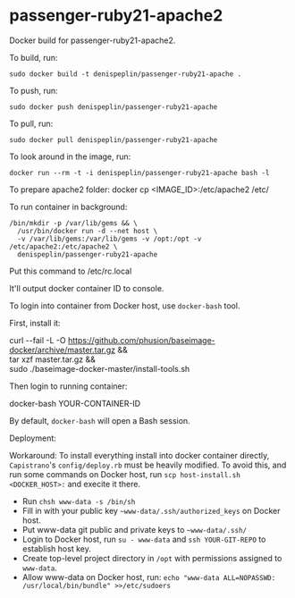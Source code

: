 passenger-ruby21-apache2
========================

Docker build for passenger-ruby21-apache2.

To build, run:

    sudo docker build -t denispeplin/passenger-ruby21-apache .

To push, run:

    sudo docker push denispeplin/passenger-ruby21-apache

To pull, run:

    sudo docker pull denispeplin/passenger-ruby21-apache

To look around in the image, run:

    docker run --rm -t -i denispeplin/passenger-ruby21-apache bash -l

To prepare apache2 folder:
    docker cp <IMAGE_ID>:/etc/apache2 /etc/

To run container in background:

    /bin/mkdir -p /var/lib/gems && \
      /usr/bin/docker run -d --net host \
      -v /var/lib/gems:/var/lib/gems -v /opt:/opt -v /etc/apache2:/etc/apache2 \
      denispeplin/passenger-ruby21-apache

Put this command to /etc/rc.local

It'll output docker container ID to console.

To login into container from Docker host, use `docker-bash` tool.

First, install it:

  curl --fail -L -O https://github.com/phusion/baseimage-docker/archive/master.tar.gz && \
    tar xzf master.tar.gz && \
    sudo ./baseimage-docker-master/install-tools.sh

Then login to running container:

  docker-bash YOUR-CONTAINER-ID

By default, `docker-bash` will open a Bash session.

Deployment:

Workaround:
To install everything install into docker container directly, `Capistrano`'s `config/deploy.rb`
must be heavily modified. To avoid this, and run some commands on Docker host, run
`scp host-install.sh <DOCKER_HOST>:` and execite it there.

* Run `chsh www-data -s /bin/sh`
* Fill in with your public key `~www-data/.ssh/authorized_keys` on Docker host.
* Put www-data git public and private keys to `~www-data/.ssh/`
* Login to Docker host, run `su - www-data` and `ssh YOUR-GIT-REPO` to establish host key.
* Create top-level project directory in `/opt` with permissions assigned to `www-data`.
* Allow www-data on Docker host, run: `echo "www-data ALL=NOPASSWD: /usr/local/bin/bundle" >>/etc/sudoers`

